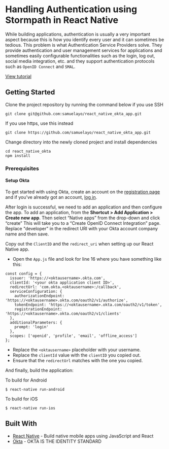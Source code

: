 # Handling Authentication using Stormpath in React Native

While building applications, authentication is usually a very important aspect because this is how you identify every user and it can sometimes be tedious. This problem is what Authentication Service Providers solve. They provide authentication and user management services for applications and sometimes easily configurable functionalities such as the login, log out, social media integration, etc. and they support authentication protocols such as `OpenID Connect` and `SMAL`.


[View tutorial](#)

## Getting Started
Clone the project repository by running the command below if you use SSH

```
git clone git@github.com:samuelayo/react_native_okta_app.git
```

If you use https, use this instead

```
git clone https://github.com/samuelayo/react_native_okta_app.git
```

Change directory into the newly cloned project and install dependencies

```
cd react_native_okta
npm install
```

### Prerequisites

#### Setup Okta

To get started with using Okta, create an account on the [registration page](https://developer.okta.com/signup/) and if you’ve already got an account, [log in](https://login.okta.com/). 


After login is successful, we need to add an application and then configure the app. To add an application, from the **Shortcut > Add Application > Create new app**. Then select “Native apps” from the drop-down and click “create”
This will take you to a “Create OpenID Connect Integration” page. Replace "developer" in the redirect URI with your Okta account company name and then save.

Copy out the `ClientID` and the `redirect_uri` when setting up our React Native app.

- Open the `App.js` file and look for line 16 where you have something like this:

```
const config = {
  issuer: 'https://<oktausername>.okta.com',
  clientId: '<your okta application client ID>',
  redirectUrl: 'com.okta.<oktausername>:/callback',
  serviceConfiguration: {
    authorizationEndpoint: 'https://<oktausername>.okta.com/oauth2/v1/authorize',
    tokenEndpoint: 'https://<oktausername>.okta.com/oauth2/v1/token',
    registrationEndpoint: 'https://<oktausername>.okta.com/oauth2/v1/clients'
  },
  additionalParameters: {
    prompt: 'login'
  },
  scopes: ['openid', 'profile', 'email', 'offline_access']
};
```

- Replace the `<oktausername>` placeholder with your username.  
- Replace the `clientId` value with the `clientID` you copied out.
- Ensure that the `redirectUrl` matches with the one you copied.



And finally, build the application:


To build for Android

```
$ react-native run-android
```

To build for iOS

```
$ react-native run-ios
```


## Built With

* [React Native](https://facebook.github.io/react-native/) - Build native mobile apps using JavaScript and React
* [Okta](https://www.okta.com/) - OKTA IS THE IDENTITY STANDARD 

